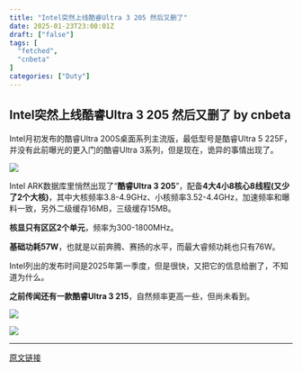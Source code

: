 ```yaml
---
title: "Intel突然上线酷睿Ultra 3 205 然后又删了"
date: 2025-01-23T23:08:01Z
draft: ["false"]
tags: [
  "fetched",
  "cnbeta"
]
categories: ["Duty"]
---
```

Intel突然上线酷睿Ultra 3 205 然后又删了 by cnbeta
------
<div style="margin-top:10px" class="content" id="artibody"><p>Intel月初发布的酷睿Ultra 200S桌面系列主流版，最低型号是酷睿Ultra 5 225F，并没有此前曝光的更入门的酷睿Ultra 3系列，但是现在，诡异的事情出现了。</p><div class="article-global"></div><p><a href="//img1.mydrivers.com/img/20250123/30eb2d066e134ca2b79816a8ab9a7a0e.jpg" target="_blank"><img src="https://static.cnbetacdn.com/article/2025/0123/92ee2587277fd79.jpg"></a></p><p>Intel ARK数据库里悄然出现了“<strong>酷睿Ultra 3 205</strong>”，配备<strong>4大4小8核心8线程(又少了2个大核)</strong>，其中大核频率3.8-4.9GHz、小核频率3.52-4.4GHz，加速频率和曝料一致，另外二级缓存16MB，三级缓存15MB。</p><p><strong>核显只有区区2个单元</strong>，频率为300-1800MHz。</p><p><strong>基础功耗57W</strong>，也就是以前奔腾、赛扬的水平，而最大睿频功耗也只有76W。</p><p>Intel列出的发布时间是2025年第一季度，但是很快，又把它的信息给删了，不知道为什么。</p><p><strong>之前传闻还有一款酷睿Ultra 3 215</strong>，自然频率更高一些，但尚未看到。</p><p><a href="//img1.mydrivers.com/img/20250123/97727859975946cc90252e6a4e57cb3d.png" target="_blank"><img src="https://static.cnbetacdn.com/article/2025/0123/fd32c89440fdbcd.png"></a></p><p><a href="//img1.mydrivers.com/img/20250123/2cc8155730f64eaba2c8e212c4b8e25b.png" target="_blank"><img src="https://static.cnbetacdn.com/article/2025/0123/1c6cfe9196f3fbe.png"></a></p></div>  
<hr>
<a href="https://m.cnbeta.com.tw/wap/view/1473474.htm",target="_blank" rel="noopener noreferrer">原文链接</a>
